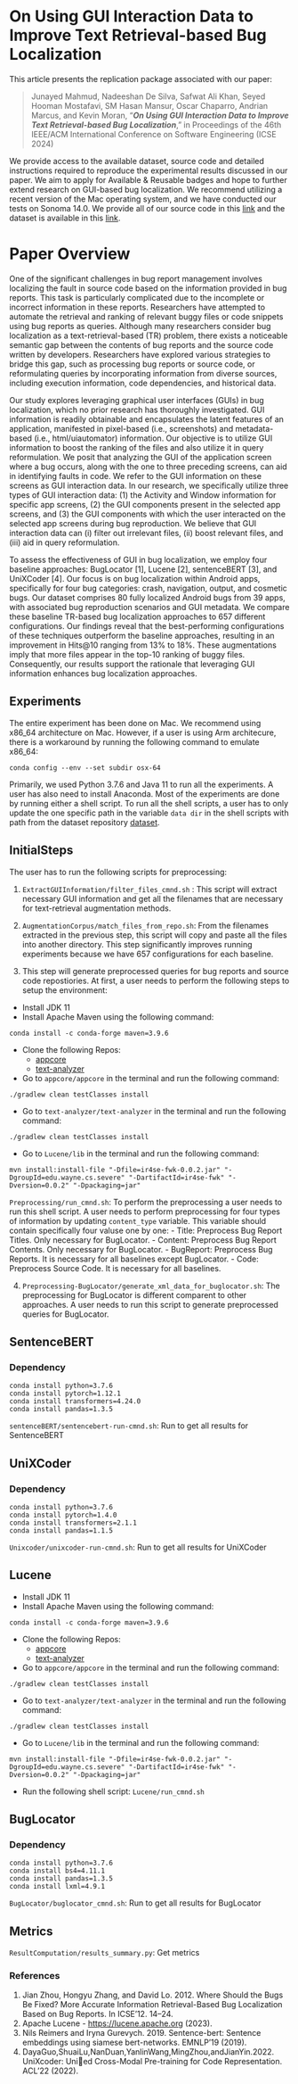 # On Using GUI Interaction Data to Improve Text Retrieval-based Bug Localization
This article presents the replication package associated with our paper:
> Junayed Mahmud, Nadeeshan De Silva, Safwat Ali Khan, Seyed Hooman Mostafavi, SM Hasan Mansur, Oscar Chaparro, Andrian Marcus, and Kevin Moran, “_**On Using GUI Interaction Data to Improve Text Retrieval-based Bug Localization**_,” in Proceedings of the 46th IEEE/ACM International Conference on Software Engineering (ICSE 2024)

We provide access to the available dataset, source code and detailed instructions required to reproduce the experimental results discussed in our paper. We aim to apply for Available & Reusable badges and hope to further extend research on GUI-based bug localization. We recommend utilizing a recent version of the Mac operating system, and we have conducted our tests on Sonoma 14.0. We provide all of our source code in this [link](https://github.com/SageSELab/UI-Bug-Localization-Study) and the dataset is available in this [link](https://github.com/SageSELab/GUI-Bug-Localization-Data}).

# Paper Overview
One of the significant challenges in bug report management involves localizing the fault in source code based on the information provided in bug reports. This task is particularly complicated due to the incomplete or incorrect information in these reports. Researchers have attempted to automate the retrieval and ranking of relevant buggy files or code snippets using bug reports as queries. Although many researchers consider bug localization as a text-retrieval-based (TR) problem, there exists a noticeable semantic gap between the contents of bug reports and the source code written by developers. Researchers have explored various strategies to bridge this gap, such as processing bug reports or source code, or reformulating queries by incorporating information from diverse sources, including execution information, code dependencies, and historical data.

Our study explores leveraging graphical user interfaces (GUIs) in bug localization, which no prior research has thoroughly investigated. GUI information is readily obtainable and encapsulates the latent features of an application, manifested in pixel-based (i.e., screenshots) and metadata-based (i.e., html/uiautomator) information. Our objective is to utilize GUI information to boost the ranking of the files and also utilize it in query reformulation. We posit that analyzing the GUI of the application screen where a bug occurs, along with the one to three preceding screens, can aid in identifying faults in code. We refer to the GUI information on these screens as GUI interaction data. In our research, we specifically utilize three types of GUI interaction data: (1) the Activity and Window information for specific app screens, (2) the GUI components present in the selected app screens, and (3) the GUI components with which the user interacted on the selected app screens during bug reproduction. We believe that GUI interaction data can (i) filter out irrelevant files, (ii) boost relevant files, and (iii) aid in query reformulation.

To assess the effectiveness of GUI in bug localization, we employ four baseline approaches: BugLocator [1], Lucene [2], sentenceBERT [3], and UniXCoder [4]. Our focus is on bug localization within Android apps, specifically for four bug categories: crash, navigation, output, and cosmetic bugs. Our dataset comprises 80 fully localized Android bugs from 39 apps, with associated bug reproduction scenarios and GUI metadata. We compare these baseline TR-based bug localization approaches to 657 different configurations. Our findings reveal that the best-performing configurations of these techniques outperform the baseline approaches, resulting in an improvement in Hits@10 ranging from 13\% to 18\%. These augmentations imply that more files appear in the top-10 ranking of buggy files. Consequently, our results support the rationale that leveraging GUI information enhances bug localization approaches.

## Experiments
The entire experiment has been done on Mac. We recommend using x86_64 architecture on Mac. However, if a user is using Arm architecure, there is a workaround by running the following command to emulate x86_64:
```
conda config --env --set subdir osx-64
```
Primarily, we used Python 3.7.6 and Java 11 to run all the experiments. A user has also need to install Anaconda. Most of the experiments are done by running either a shell script. To run all the shell scripts, a user has to only update the one specific path in the variable ```data dir``` in the shell scripts with path from the dataset repository [dataset](https://github.com/SageSELab/GUI-Bug-Localization-Data}).
## InitialSteps
The user has to run the following scripts for preprocessing:
1. ```ExtractGUIInformation/filter_files_cmnd.sh``` : This script will extract necessary GUI information and get all the filenames that are necessary for text-retrieval augmentation methods.

2. ```AugmentationCorpus/match_files_from_repo.sh```: From the filenames extracted in the previous step, this script will copy and paste all the files into another directory. This step significantly improves running experiments because we have 657 configurations for each baseline.

3. This step will generate preprocessed queries for bug reports and source code repostiories. At first, a user needs to perform the following steps to setup the environment:
- Install JDK 11
- Install Apache Maven using the following command:
```
conda install -c conda-forge maven=3.9.6
```
-  Clone the following Repos:
    - [appcore](https://github.com/ojcchar/appcore)
    - [text-analyzer](https://github.com/ojcchar/text-analyzer)
- Go to ```appcore/appcore``` in the terminal and run the following command:
```
./gradlew clean testClasses install
```
- Go to ```text-analyzer/text-analyzer``` in the terminal and run the following command:
```
./gradlew clean testClasses install
```
- Go to ```Lucene/lib``` in the terminal and run the following command:
```
mvn install:install-file "-Dfile=ir4se-fwk-0.0.2.jar" "-DgroupId=edu.wayne.cs.severe" "-DartifactId=ir4se-fwk" "-Dversion=0.0.2" "-Dpackaging=jar"
```

```Preprocessing/run_cmnd.sh```: To perform the preprocessing a user needs to run this shell script. A user needs to perform preprocessing for four types of information by updating ```content_type``` variable. This variable should contain specifically four valuse one by one: 
    - Title: Preprocess Bug Report Titles. Only necessary for BugLocator.
    - Content: Preprocess Bug Report Contents. Only necessary for BugLocator. 
    - BugReport: Preprocess Bug Reports. It is necessary for all baselines except BugLocator.
    - Code: Preprocess Source Code. It is necessary for all baselines.

4. ```Preprocessing-BugLocator/generate_xml_data_for_buglocator.sh```: The preprocessing for BugLocator is different comparent to other approaches. A user needs to run this script to generate preprocessed queries for BugLocator.

## SentenceBERT
### Dependency
```
conda install python=3.7.6
conda install pytorch=1.12.1
conda install transformers=4.24.0
conda install pandas=1.3.5
```

```sentenceBERT/sentencebert-run-cmnd.sh```: Run to get all results for SentenceBERT

## UniXCoder
### Dependency

```
conda install python=3.7.6
conda install pytorch=1.4.0
conda install transformers=2.1.1
conda install pandas=1.1.5
```

```Unixcoder/unixcoder-run-cmnd.sh```: Run to get all results for UniXCoder

## Lucene
- Install JDK 11
- Install Apache Maven using the following command:
```
conda install -c conda-forge maven=3.9.6
```
-  Clone the following Repos:
    - [appcore](https://github.com/ojcchar/appcore)
    - [text-analyzer](https://github.com/ojcchar/text-analyzer)
- Go to ```appcore/appcore``` in the terminal and run the following command:
```
./gradlew clean testClasses install
```
- Go to ```text-analyzer/text-analyzer``` in the terminal and run the following command:
```
./gradlew clean testClasses install
```
- Go to ```Lucene/lib``` in the terminal and run the following command:
```
mvn install:install-file "-Dfile=ir4se-fwk-0.0.2.jar" "-DgroupId=edu.wayne.cs.severe" "-DartifactId=ir4se-fwk" "-Dversion=0.0.2" "-Dpackaging=jar"
``````
- Run the following shell script: ```Lucene/run_cmnd.sh```

## BugLocator
### Dependency
```
conda install python=3.7.6
conda install bs4=4.11.1
conda install pandas=1.3.5
conda install lxml=4.9.1
```

```BugLocator/buglocator_cmnd.sh```: Run to get all results for BugLocator 

## Metrics
```ResultComputation/results_summary.py```: Get metrics

### References
1. Jian Zhou, Hongyu Zhang, and David Lo. 2012. Where Should the Bugs Be Fixed? More Accurate Information Retrieval-Based Bug Localization Based on Bug Reports. In ICSE’12. 14–24.
2. Apache Lucene - https://lucene.apache.org (2023).
3. Nils Reimers and Iryna Gurevych. 2019. Sentence-bert: Sentence embeddings using siamese bert-networks. EMNLP’19 (2019).
4. DayaGuo,ShuaiLu,NanDuan,YanlinWang,MingZhou,andJianYin.2022. UniXcoder: Uni￿ed Cross-Modal Pre-training for Code Representation. ACL’22 (2022).



